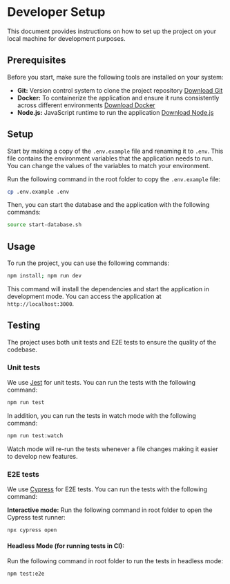 # Developer Setup
This document provides instructions on how to set up the project on your local machine for development purposes.

## Prerequisites
Before you start, make sure the following tools are installed on your system:
- **Git:** Version control system to clone the project repository [Download Git](https://git-scm.com/downloads)
- **Docker:** To containerize the application and ensure it runs consistently across different environments [Download Docker](https://www.docker.com/products/docker-desktop)
- **Node.js:** JavaScript runtime to run the application [Download Node.js](https://nodejs.org/en/download/)


## Setup
Start by making a copy of the `.env.example` file and renaming it to `.env`. This file contains the environment variables that the application needs to run. You can change the values of the variables to match your environment.

Run the following command in the root folder to copy the `.env.example` file:
```bash
cp .env.example .env
```
Then, you can start the database and the application with the following commands:
```bash
source start-database.sh
```

## Usage
To run the project, you can use the following commands:
```bash
npm install; npm run dev
```

This command will install the dependencies and start the application in development mode. You can access the application at `http://localhost:3000`.


## Testing
The project uses both unit tests and E2E tests to ensure the quality of the codebase.

### Unit tests
We use [Jest](https://jestjs.io/) for unit tests. You can run the tests with the following command:
```bash
npm run test
```

In addition, you can run the tests in watch mode with the following command:
```bash
npm run test:watch
```
Watch mode will re-run the tests whenever a file changes making it easier to develop new features.

### E2E tests
We use [Cypress](https://www.cypress.io/) for E2E tests. You can run the tests with the following command:

**Interactive mode:**
Run the following command in root folder to open the Cypress test runner:
```bash
npx cypress open
```

#### Headless Mode (for running tests in CI):
Run the following command in root folder to run the tests in headless mode:
```bash
npm test:e2e
```